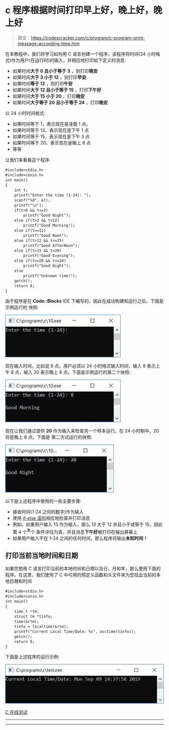 # c 程序根据时间打印早上好，晚上好，晚上好

> 原文：<https://codescracker.com/c/program/c-program-print-message-according-time.htm>

在本教程中，我们将学习如何用 C 语言创建一个程序，该程序将时间(24 小时格式)作为用户(在运行时)的输入，并相应地打印如下定义的消息:

*   如果时间**大于 0 且小于等于 3** ，则打印**晚安**
*   如果时间**大于 3 小于 12** ，则打印**早安**
*   如果时间**等于 12** ，则打印**午安**
*   如果时间**大于 12 且小于等于 15** ，打印**下午好**
*   如果时间**大于 15 小于 20** ，打印**晚安**
*   如果时间**大于等于 20 且小于等于 24** ，打印**晚安**

以 24 小时时间格式:

*   如果时间等于 1，表示现在是凌晨 1 点。
*   如果时间等于 13，表示现在是下午 1 点
*   如果时间等于 15，表示现在是下午 3 点
*   如果时间等于 20，表示现在是晚上 8 点
*   等等

让我们来看看这个程序:

```
#include<stdio.h>
#include<conio.h>
int main()
{
    int t;
    printf("Enter the time (1-24): ");
    scanf("%d", &t);
    printf("\n");
    if(t>0 && t<=3)
        printf("Good Night");
    else if(t>3 && t<12)
        printf("Good Morning");
    else if(t==12)
        printf("Good Noon");
    else if(t>12 && t<=15)
        printf("Good AfterNoon");
    else if(t>15 && t<20)
        printf("Good Evening");
    else if(t>=20 && t<=24)
        printf("Good Night");
    else
        printf("Unknown time!");
    getch();
    return 0;
}
```

由于程序是在 **Code::Blocks** IDE 下编写的，因此在成功构建和运行之后，下面是示例运行的 快照:

![c program print message with time](img/55c6368b2a4a390b304b2d2a48dcb80e.png)

现在输入时间，比如说 8 点。用户必须以 24 小时格式输入时间，输入 8 表示上午 8 点，输入 20 表示晚上 8 点。下面是示例运行的第二个快照:

![print good morning night c program](img/a4cb82a185086fbffb23d2e404787429.png)

现在让我们通过提供 **20** 作为输入来检查另一个样本运行。在 24 小时制中，20 将是晚上 8 点。下面是 第二次试运行的快照:

![print message with time c program](img/0ef24cfa68d4e375e5a5d1d65e5c6c6a.png)

以下是上述程序中使用的一些主要步骤:

*   接收时间(1-24 之间的数字)作为输入
*   使用 [if-else 语句](/c/c-if-statement.htm)相应地检查并打印消息
*   例如，如果用户输入 13 作为输入，那么 13 大于 12 并且小于或等于 15，因此第 4 个<sup>第</sup>个 条件评估为真，并且消息**下午好**被打印在输出屏幕上
*   如果用户输入不在 1-24 之间的任何时间，那么程序将输出**未知时间！**

## 打印当前当地时间和日期

如果您想用 C 语言打印当前的本地时间和日期以及日、月和年，那么使用下面的程序。在这里，我们使用了 C 中可用的预定义函数和头文件来为您找出当前的本地日期和时间

```
#include<stdio.h>
#include<conio.h>
int main()
{
    time_t rtm;
    struct tm *tinfo;
    time(&rtm);
    tinfo = localtime(&rtm);
    printf("Current Local Time/Date: %s", asctime(tinfo));
    getch();
    return 0;
}
```

下面是上述程序的运行示例:

![print current date time c](img/de39d9a5dc9d79d2b39784aa40caa645.png)

[C 在线测试](/exam/showtest.php?subid=2)

* * *

* * *